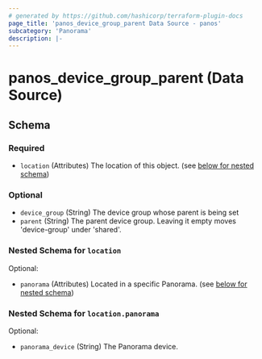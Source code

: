 ```yaml
---
# generated by https://github.com/hashicorp/terraform-plugin-docs
page_title: 'panos_device_group_parent Data Source - panos'
subcategory: 'Panorama'
description: |-
---
```


# panos_device_group_parent (Data Source)

<!-- schema generated by tfplugindocs -->

## Schema

### Required

- `location` (Attributes) The location of this object. (see [below for nested schema](#nestedatt--location))

### Optional

- `device_group` (String) The device group whose parent is being set
- `parent` (String) The parent device group. Leaving it empty moves 'device-group' under 'shared'.

<a id="nestedatt--location"></a>

### Nested Schema for `location`

Optional:

- `panorama` (Attributes) Located in a specific Panorama. (see [below for nested schema](#nestedatt--location--panorama))

<a id="nestedatt--location--panorama"></a>

### Nested Schema for `location.panorama`

Optional:

- `panorama_device` (String) The Panorama device.

